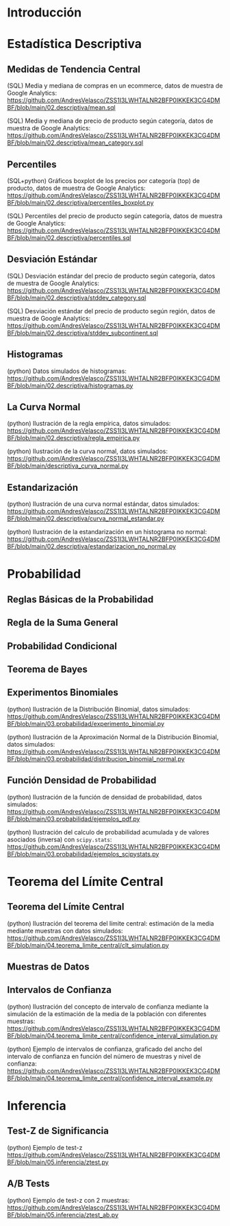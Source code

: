 # Introducción
# Estadística Descriptiva
## Medidas de Tendencia Central

(SQL) Media y mediana de compras en un ecommerce, datos de muestra de Google Analytics:
https://github.com/AndresVelasco/ZSS1I3LWHTALNR2BFP0IKKEK3CG4DMBF/blob/main/02.descriptiva/mean.sql

(SQL) Media y mediana de precio de producto según categoría, datos de muestra de Google Analytics:
https://github.com/AndresVelasco/ZSS1I3LWHTALNR2BFP0IKKEK3CG4DMBF/blob/main/02.descriptiva/mean_category.sql

## Percentiles

(SQL+python) Gráficos boxplot de los precios por categoría (top) de producto, datos de muestra de Google Analytics:
https://github.com/AndresVelasco/ZSS1I3LWHTALNR2BFP0IKKEK3CG4DMBF/blob/main/02.descriptiva/percentiles_boxplot.py

(SQL) Percentiles del precio de producto según categoría, datos de muestra de Google Analytics:
https://github.com/AndresVelasco/ZSS1I3LWHTALNR2BFP0IKKEK3CG4DMBF/blob/main/02.descriptiva/percentiles.sql

## Desviación Estándar

(SQL) Desviación estándar del precio de producto según categoría, datos de muestra de Google Analytics:
https://github.com/AndresVelasco/ZSS1I3LWHTALNR2BFP0IKKEK3CG4DMBF/blob/main/02.descriptiva/stddev_category.sql

(SQL) Desviación estándar del precio de producto según región, datos de muestra de Google Analytics:
https://github.com/AndresVelasco/ZSS1I3LWHTALNR2BFP0IKKEK3CG4DMBF/blob/main/02.descriptiva/stddev_subcontinent.sql

## Histogramas

(python) Datos simulados de histogramas:
https://github.com/AndresVelasco/ZSS1I3LWHTALNR2BFP0IKKEK3CG4DMBF/blob/main/02.descriptiva/histogramas.py

## La Curva Normal 

(python) Ilustración de la regla empírica, datos simulados:
https://github.com/AndresVelasco/ZSS1I3LWHTALNR2BFP0IKKEK3CG4DMBF/blob/main/02.descriptiva/regla_empirica.py

(python) Ilustración de la curva normal, datos simulados:
https://github.com/AndresVelasco/ZSS1I3LWHTALNR2BFP0IKKEK3CG4DMBF/blob/main/descriptiva_curva_normal.py

## Estandarización

(python) Ilustración de una curva normal estándar, datos simulados:
https://github.com/AndresVelasco/ZSS1I3LWHTALNR2BFP0IKKEK3CG4DMBF/blob/main/02.descriptiva/curva_normal_estandar.py

(python) Ilustración de la estandarización en un histograma no normal:
https://github.com/AndresVelasco/ZSS1I3LWHTALNR2BFP0IKKEK3CG4DMBF/blob/main/02.descriptiva/estandarizacion_no_normal.py

# Probabilidad

## Reglas Básicas de la Probabilidad

## Regla de la Suma General

## Probabilidad Condicional

## Teorema de Bayes

## Experimentos Binomiales

(python) Ilustración de la Distribución Binomial, datos simulados:
https://github.com/AndresVelasco/ZSS1I3LWHTALNR2BFP0IKKEK3CG4DMBF/blob/main/03.probabilidad/experimento_binomial.py

(python) Ilustración de la Aproximación Normal de la Distribución Binomial, datos simulados:
https://github.com/AndresVelasco/ZSS1I3LWHTALNR2BFP0IKKEK3CG4DMBF/blob/main/03.probabilidad/distribucion_binomial_normal.py

## Función Densidad de Probabilidad

(python) Ilustración de la función de densidad de probabilidad, datos simulados:
https://github.com/AndresVelasco/ZSS1I3LWHTALNR2BFP0IKKEK3CG4DMBF/blob/main/03.probabilidad/ejemplos_pdf.py

(python) Ilustración del calculo de probabilidad acumulada y de valores asociados (inversa) con `scipy.stats`:
https://github.com/AndresVelasco/ZSS1I3LWHTALNR2BFP0IKKEK3CG4DMBF/blob/main/03.probabilidad/ejemplos_scipystats.py

# Teorema del Límite Central

## Teorema del Límite Central

(python) Ilustración del teorema del límite central: estimación de la media mediante muestras con datos simulados:
https://github.com/AndresVelasco/ZSS1I3LWHTALNR2BFP0IKKEK3CG4DMBF/blob/main/04.teorema_limite_central/clt_simulation.py

## Muestras de Datos

## Intervalos de Confianza

(python) Ilustración del concepto de intervalo de confianza mediante la simulación de la estimación de la media de la población con diferentes muestras:
https://github.com/AndresVelasco/ZSS1I3LWHTALNR2BFP0IKKEK3CG4DMBF/blob/main/04.teorema_limite_central/confidence_interval_simulation.py

(python) Ejemplo de intervalos de confianza, graficado del ancho del intervalo de confianza en función del número de muestras y nivel de confianza:
https://github.com/AndresVelasco/ZSS1I3LWHTALNR2BFP0IKKEK3CG4DMBF/blob/main/04.teorema_limite_central/confidence_interval_example.py

# Inferencia

## Test-Z de Significancia

(python) Ejemplo de test-z
https://github.com/AndresVelasco/ZSS1I3LWHTALNR2BFP0IKKEK3CG4DMBF/blob/main/05.inferencia/ztest.py

## A/B Tests

(python) Ejemplo de test-z con 2 muestras:
https://github.com/AndresVelasco/ZSS1I3LWHTALNR2BFP0IKKEK3CG4DMBF/blob/main/05.inferencia/ztest_ab.py

## 
